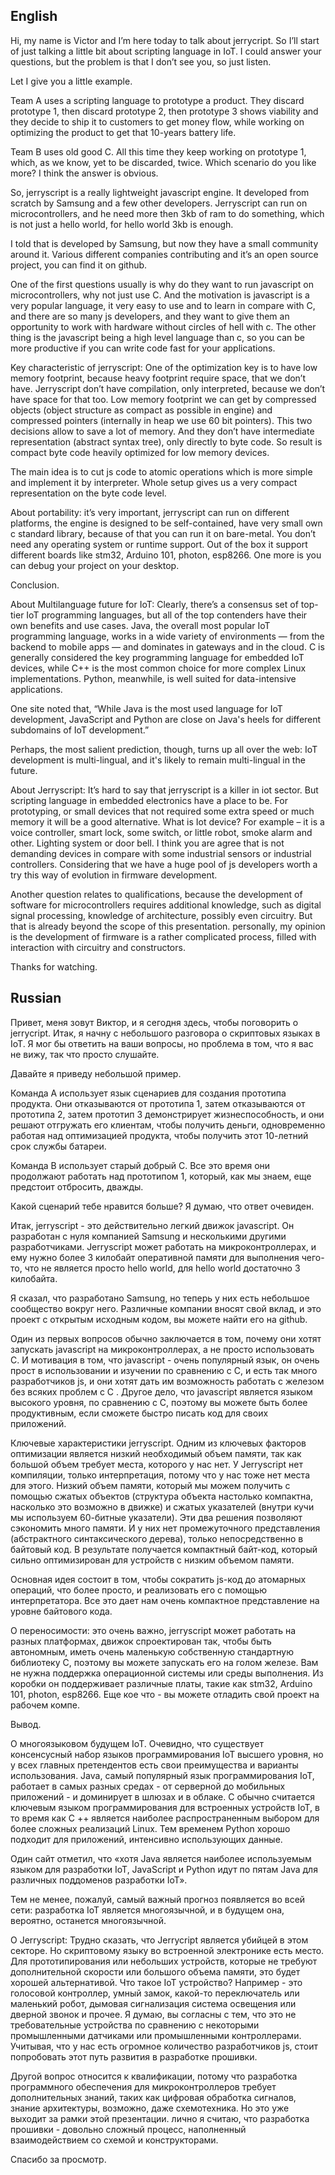 ## English ##
Hi, my name is Victor and I’m here today to talk about jerrycript. So I’ll start of just talking a little bit about scripting language in IoT. I could answer your questions, but the problem is that I don’t see you, so just listen. 

Let I give you a little example.

Team A uses a scripting language to prototype a product. They discard prototype 1, then discard prototype 2, then prototype 3 shows viability and they decide to ship it to customers to get money flow, while working on optimizing the product to get that 10-years battery life.

Team B uses old good C. All this time they keep working on prototype 1, which, as we know, yet to be discarded, twice.
Which scenario do you like more? I think the answer is obvious.

So, jerryscript is a really lightweight javascript engine. It developed from scratch by Samsung and a few other developers. Jerryscript can run on microcontrollers, and he need more then 3kb of ram to do something, which is not just a hello world, for hello world 3kb is enough.

I told that is developed by Samsung, but now they have a small community around it. Various different companies contributing and it’s an open source project, you can find it on github.

One of the first questions usually is why do they want to run javascript on microcontrollers, why not just use C. And the motivation is javascript is a very popular language, it very easy to use and to learn in compare with C, and there are so many js developers, and they want to give them an opportunity to work with hardware without circles of hell with c. The other thing is the javascript being a high level language than c, so you can be more productive if you can write code fast for your applications. 

Key characteristic of jerryscript: One of the optimization key is to have low memory footprint, because heavy footprint require space, that we don’t have. Jerryscript don’t have compilation, only interpreted, because we don’t have space for that too. Low memory footprint we can get by compressed objects (object structure as compact as possible in engine) and compressed pointers (internally in heap we use 60 bit pointers). This two decisions allow to save a lot of memory. And they don’t have intermediate representation (abstract syntax tree), only directly to byte code. So result is compact byte code heavily optimized for low memory devices.

The main idea is to cut js code to atomic operations which is more simple and implement it by interpreter. Whole setup gives us a very compact representation on the byte code level.

About portability: it’s very important, jerryscript can run on different platforms, the engine is designed to be self-contained, have very small own c standard library, because of that you can run it on bare-metal. You don’t need any operating system or runtime support. Out of the box it support different boards like stm32, Arduino 101, photon, esp8266. One more is you can debug your project on your desktop.

Conclusion.

About Multilanguage future for IoT: Clearly, there’s a consensus set of top-tier IoT programming languages, but all of the top contenders have their own benefits and use cases. Java, the overall most popular IoT programming language, works in a wide variety of environments — from the backend to mobile apps — and dominates in gateways and in the cloud. C is generally considered the key programming language for embedded IoT devices, while C++ is the most common choice for more complex Linux implementations. Python, meanwhile, is well suited for data-intensive applications.

One site noted that, “While Java is the most used language for IoT development, JavaScript and Python are close on Java's heels for different subdomains of IoT development.”

Perhaps, the most salient prediction, though, turns up all over the web: IoT development is multi-lingual, and it's likely to remain multi-lingual in the future.

About Jerryscript: It’s hard to say that jerryscript is a killer in iot sector. But scripting language in embedded electronics have a place to be. For prototyping, or small devices that not required some extra speed or much memory it will be a good alternative. What is Iot device? For example – it is a voice controller, smart lock, some switch, or little robot, smoke alarm and other. Lighting system or door bell. I think you are agree that is not demanding devices in compare with some industrial sensors or industrial controllers. Considering that we have a huge pool of js developers worth a try this way of evolution in firmware development.

Another question relates to qualifications, because the development of software for microcontrollers requires additional knowledge, such as digital signal processing, knowledge of architecture, possibly even circuitry. But that is already beyond the scope of this presentation. personally, my opinion is the development of firmware is a rather complicated process, filled with interaction with circuitry and constructors.

Thanks for watching.

## Russian ##

Привет, меня зовут Виктор, и я сегодня здесь, чтобы поговорить о jerrycript. Итак, я начну с небольшого разговора о скриптовых языках в IoT. Я мог бы ответить на ваши вопросы, но проблема в том, что я вас не вижу, так что просто слушайте.

Давайте я приведу небольшой пример.

Команда A использует язык сценариев для создания прототипа продукта. Они отказываются от прототипа 1, затем отказываются от прототипа 2, затем прототип 3 демонстрирует жизнеспособность, и они решают отгружать его клиентам, чтобы получить деньги, одновременно работая над оптимизацией продукта, чтобы получить этот 10-летний срок службы батареи.

Команда B использует старый добрый C. Все это время они продолжают работать над прототипом 1, который, как мы знаем, еще предстоит отбросить, дважды.

Какой сценарий тебе нравится больше? Я думаю, что ответ очевиден.

Итак, jerryscript - это действительно легкий движок javascript. Он разработан с нуля компанией Samsung и несколькими другими разработчиками. Jerryscript может работать на микроконтроллерах, и ему нужно более 3 килобайт оперативной памяти для выполнения чего-то, что не является просто hello world, для hello world достаточно 3 килобайта.

Я сказал, что разработано Samsung, но теперь у них есть небольшое сообщество вокруг него. Различные компании вносят свой вклад, и это проект с открытым исходным кодом, вы можете найти его на github.

Один из первых вопросов обычно заключается в том, почему они хотят запускать javascript на микроконтроллерах, а не просто использовать C. И мотивация в том, что javascript - очень популярный язык, он очень прост в использовании и изучении по сравнению с C, и есть так много разработчиков js, и они хотят дать им возможность работать с железом без всяких проблем с С . Другое дело, что javascript является языком высокого уровня, по сравнению с С, поэтому вы можете быть более продуктивным, если сможете быстро писать код для своих приложений.

Ключевые характеристики jerryscript. Одним из ключевых факторов оптимизации является низкий необходимый объем памяти, так как большой объем требует места, которого у нас нет. У Jerryscript нет компиляции, только интерпретация, потому что у нас тоже нет места для этого. Низкий объем памяти, который мы можем получить с помощью сжатых объектов (структура объекта настолько компактна, насколько это возможно в движке) и сжатых указателей (внутри кучи мы используем 60-битные указатели). Эти два решения позволяют сэкономить много памяти. И у них нет промежуточного представления (абстрактного синтаксического дерева), только непосредственно в байтовый код. В результате получается компактный байт-код, который сильно оптимизирован для устройств с низким объемом памяти.

Основная идея состоит в том, чтобы сократить js-код до атомарных операций, что более просто, и реализовать его с помощью интерпретатора. Все это дает нам очень компактное представление на уровне байтового кода.

О переносимости: это очень важно, jerryscript может работать на разных платформах, движок спроектирован так, чтобы быть автономным, иметь очень маленькую собственную стандартную библиотеку С, поэтому вы можете запускать его на голом железе. Вам не нужна поддержка операционной системы или среды выполнения. Из коробки он поддерживает различные платы, такие как stm32, Arduino 101, photon, esp8266. Еще кое что - вы можете отладить свой проект на рабочем компе.

Вывод.

О многоязыковом будущем IoT. Очевидно, что существует консенсусный набор языков программирования IoT высшего уровня, но у всех главных претендентов есть свои преимущества и варианты использования. Java, самый популярный язык программирования IoT, работает в самых разных средах - от серверной до мобильных приложений - и доминирует в шлюзах и в облаке. C обычно считается ключевым языком программирования для встроенных устройств IoT, в то время как C ++ является наиболее распространенным выбором для более сложных реализаций Linux. Тем временем Python хорошо подходит для приложений, интенсивно использующих данные.

Один сайт отметил, что «хотя Java является наиболее используемым языком для разработки IoT, JavaScript и Python идут по пятам Java для различных поддоменов разработки IoT».

Тем не менее, пожалуй, самый важный прогноз появляется во всей сети: разработка IoT является многоязычной, и в будущем она, вероятно, останется многоязычной.

О Jerryscript: Трудно сказать, что Jerrycript является убийцей в этом секторе. Но скриптовому языку во встроенной электронике есть место. Для прототипирования или небольших устройств, которые не требуют дополнительной скорости или большого объема памяти, это будет хорошей альтернативой. Что такое IoT устройство? Например - это голосовой контроллер, умный замок, какой-то переключатель или маленький робот, дымовая сигнализация cистема освещения или дверной звонок  и прочее. Я думаю, вы согласны с тем, что это не требовательные устройства по сравнению с некоторыми промышленными датчиками или промышленными контроллерами. Учитывая, что у нас есть огромное количество разработчиков js, стоит попробовать этот путь развития в разработке прошивки.

Другой вопрос относится к квалификации, потому что разработка программного обеспечения для микроконтроллеров требует дополнительных знаний, таких как цифровая обработка сигналов, знание архитектуры, возможно, даже схемотехника. Но это уже выходит за рамки этой презентации. лично я считаю, что разработка прошивки - довольно сложный процесс, наполненный взаимодействием со схемой и конструкторами.

Спасибо за просмотр.
